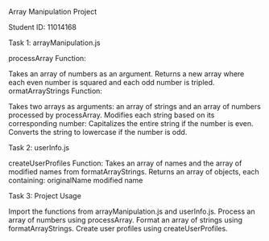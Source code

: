 Array Manipulation Project

Student ID: 11014168

Task 1: arrayManipulation.js

processArray Function:

Takes an array of numbers as an argument.
Returns a new array where each even number is squared and each odd number is tripled.
ormatArrayStrings Function:

Takes two arrays as arguments: an array of strings and an array of numbers processed by processArray.
Modifies each string based on its corresponding number:
Capitalizes the entire string if the number is even.
Converts the string to lowercase if the number is odd.

Task 2: userInfo.js

createUserProfiles Function:
Takes an array of names and the array of modified names from formatArrayStrings.
Returns an array of objects, each containing:
originalName
modified name

Task 3: Project Usage

Import the functions from arrayManipulation.js and userInfo.js.
Process an array of numbers using processArray.
Format an array of strings using formatArrayStrings.
Create user profiles using createUserProfiles.

